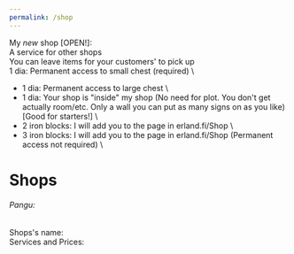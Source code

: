 ```yaml
---
permalink: /shop
---
```

My *new* shop [OPEN!]: \
A service for other shops \
 You can leave items for your customers' to pick up \
 1 dia: Permanent access  to small chest (required)  \
 + 1 dia: Permanent access to large chest \
 + 1 dia: Your shop is "inside" my shop (No need for plot. You don't get actually room/etc. Only a wall you can put as many signs on as you like) [Good for starters!] \
 + 2 iron blocks: I will add you to the page in erland.fi/Shop  \
 + 3 iron blocks: I will add you to the page in erland.fi/Shop (Permanent access not required) \
# Shops
###### Pangu:
Shops's name: \
Services and Prices:
